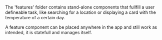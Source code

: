 The 'features' folder contains stand-alone components that fullfill a user defineable task, 
like searching for a location or displaying a card with the temperature of a certain day.

A feature component can be placed anywhere in the app and still work as intended, it is statefull and manages itself.